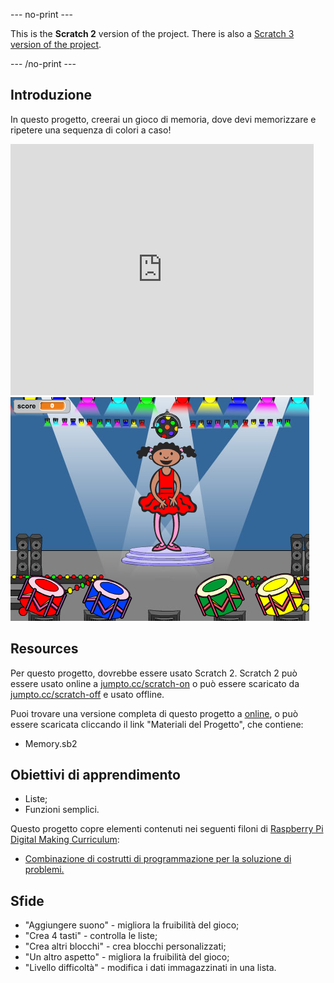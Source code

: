 --- no-print ---

This is the **Scratch 2** version of the project. There is also a [Scratch 3 version of the project](https://projects.raspberrypi.org/it-IT/projects/memory).

--- /no-print ---

## Introduzione

In questo progetto, creerai un gioco di memoria, dove devi memorizzare e ripetere una sequenza di colori a caso!

<div class="scratch-preview">
  <iframe allowtransparency="true" width="485" height="402" src="https://scratch.mit.edu/projects/embed/34874510/?autostart=false" frameborder="0"></iframe>
  <img src="images/colour-final.png">
</div>

## Resources
Per questo progetto, dovrebbe essere usato Scratch 2. Scratch 2 può essere usato online a [jumpto.cc/scratch-on](http://jumpto.cc/scratch-on) o può essere scaricato da [jumpto.cc/scratch-off](http://jumpto.cc/scratch-off) e usato offline.

Puoi trovare una versione completa di questo progetto a <a href="http://scratch.mit.edu/projects/34874510/#editor">online</a>, o può essere scaricata cliccando il link "Materiali del Progetto", che contiene:

+ Memory.sb2

## Obiettivi di apprendimento
+ Liste;
+ Funzioni semplici.

Questo progetto copre elementi contenuti nei seguenti filoni di [Raspberry Pi Digital Making Curriculum](http://rpf.io/curriculum):

+ [Combinazione di costrutti di programmazione per la soluzione di problemi.](https://www.raspberrypi.org/curriculum/programming/builder)

## Sfide
+ "Aggiungere suono" - migliora la fruibilità del gioco;
+ "Crea 4 tasti" - controlla le liste;
+ "Crea altri blocchi" - crea blocchi personalizzati;
+ "Un altro aspetto" - migliora la fruibilità del gioco;
+ "Livello difficoltà" - modifica i dati immagazzinati in una lista.
